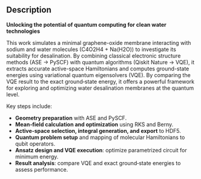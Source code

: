 ## Description

**Unlocking the potential of quantum computing for clean water technologies**

This work simulates a minimal graphene-oxide membrane interacting with sodium and water molecules (C4O2H4 + Na(H2O)) to investigate its suitability for desalination. By combining classical electronic structure methods (ASE → PySCF) with quantum algorithms (Qiskit Nature → VQE), it extracts accurate active-space Hamiltonians and computes ground-state energies using variational quantum eigensolvers (VQE). By comparing the VQE result to the exact ground‑state energy, it offers a powerful framework for exploring and optimizing water desalination membranes at the quantum level.

Key steps include:

- **Geometry preparation** with ASE and PySCF.
- **Mean‑field calculation and optimization** using RKS and Berny.
- **Active‑space selection, integral generation, and export** to HDF5.
- **Quantum problem setup** and mapping of molecular Hamiltonians to qubit operators.
- **Ansatz design and VQE execution**: optimize parametrized circuit for minimum energy.
- **Result analysis**: compare VQE and exact ground‑state energies to assess performance.
